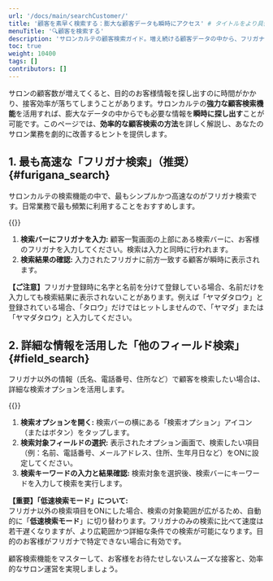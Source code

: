 ```yaml
---
url: '/docs/main/searchCustomer/'
title: '顧客を素早く検索する：膨大な顧客データも瞬時にアクセス' # タイトルをより具体的に、メリットを強調
menuTitle: '🔍️顧客を検索する'
description: 'サロンカルテの顧客検索ガイド。増え続ける顧客データの中から、フリガナ検索（高速）や詳細検索（氏名、電話番号、住所など）を使い分け、目的のお客様情報を素早く見つける方法を解説。業務効率を劇的に改善しましょう。'
toc: true
weight: 10400
tags: []
contributors: []
---
```


サロンの顧客数が増えてくると、目的のお客様情報を探し出すのに時間がかかり、接客効率が落ちてしまうことがあります。サロンカルテの**強力な顧客検索機能**を活用すれば、膨大なデータの中からでも必要な情報を**瞬時に探し出す**ことが可能です。このページでは、**効率的な顧客検索の方法**を詳しく解説し、あなたのサロン業務を劇的に改善するヒントを提供します。

## 1. 最も高速な「フリガナ検索」（推奨）{#furigana_search}

サロンカルテの検索機能の中で、最もシンプルかつ高速なのがフリガナ検索です。日常業務で最も頻繁に利用することをおすすめします。

{{<iTablet filename="img/rubySearch" msg="サロンカルテ顧客検索画面：フリガナによる高速検索" >}}


<ol>
  <li><strong>検索バーにフリガナを入力:</strong>
    顧客一覧画面の上部にある検索バーに、お客様のフリガナを入力してください。検索は入力と同時に行われます。
  </li>
  <li><strong>検索結果の確認:</strong>
    入力されたフリガナに前方一致する顧客が瞬時に表示されます。
  </li>
</ol>
<p class="mt-3 text-muted">
  <strong>【ご注意】</strong>フリガナ登録時に名字と名前を分けて登録している場合、名前だけを入力しても検索結果に表示されないことがあります。例えば「ヤマダタロウ」と登録されている場合、「タロウ」だけではヒットしませんので、「ヤマダ」または「ヤマダタロウ」と入力してください。
</p>

## 2. 詳細な情報を活用した「他のフィールド検索」{#field_search}

フリガナ以外の情報（氏名、電話番号、住所など）で顧客を検索したい場合は、詳細な検索オプションを活用します。

{{<iTablet filename="img/elasticSearch" msg="サロンカルテ顧客検索画面：氏名や電話番号など、複数の条件で検索" >}}


<ol>
  <li><strong>検索オプションを開く:</strong>
    検索バーの横にある「検索オプション」アイコン（またはボタン）をタップします。
  </li>
  <li><strong>検索対象フィールドの選択:</strong>
    表示されたオプション画面で、検索したい項目（例：名前、電話番号、メールアドレス、住所、生年月日など）をONに設定してください。
  </li>
  <li><strong>検索キーワードの入力と結果確認:</strong>
    検索対象を選択後、検索バーにキーワードを入力して検索を実行します。
  </li>
</ol>

<p class="mt-3 text-muted">
  <strong>【重要】「低速検索モード」について:</strong><br>
  フリガナ以外の検索項目をONにした場合、検索の対象範囲が広がるため、自動的に「<strong>低速検索モード</strong>」に切り替わります。フリガナのみの検索に比べて速度は若干遅くなりますが、より広範囲かつ詳細な条件での検索が可能になります。目的のお客様がフリガナで特定できない場合に有効です。
</p>

<p class="lead mt-5 text-center">
  顧客検索機能をマスターして、お客様をお待たせしないスムーズな接客と、効率的なサロン運営を実現しましょう。
</p>
